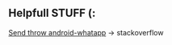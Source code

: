## Helpfull STUFF (:

[Send throw android-whatapp](http://stackoverflow.com/questions/15462874/sending-message-through-whatsapp) -> stackoverflow
